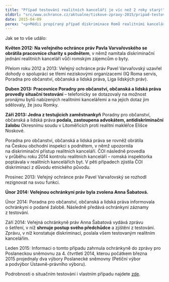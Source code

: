 ```yaml
---
title: "Případ testování realitních kanceláří je víc než 2 roky starý!"
oldUrl: "src/www.ochrance.cz/aktualne/tiskove-zpravy-2015/pripad-testovani-realitnich-kancelari-je-vic-nez-2-roky-stary"
date: 2015-04-09
perex: "<p>Médii propíraný případ diskriminace Romů realitními kancelářemi se celý, včetně situačního testování a žaloby, udál v letech 2012-2013, tj. dlouho předtím, než se veřejnou ochránkyní práv stala Anna Šabatová. Ta v září 2014 pouze shrnula kroky a zjištění svého předchůdce a tento starý případ uzavřela. </p>"
---
```


<!-- imported from the old website -->

<p>Jak se to vše událo:</p><p><b>Květen 2012: Na veřejného ochránce práv Pavla Varvařovského se obrátila pracovnice charity s podnětem</b>, v němž namítala diskriminační jednání realitních kanceláří vůči romským zájemcům o byty.</p><p>Přelom roku 2012 a 2013: Veřejný ochránce práv Pavel Varvařovský uzavřel dohody o spolupráci se třemi neziskovými organizacemi (IQ Roma servis, Poradna pro občanství, občanská a lidská práva, Liga lidských práv). </p><p><b>Duben 2013: Pracovnice Poradny pro občanství, občanská a lidská práva provedly situační testování</b> – telefonicky se dotazovaly na možnost pronájmu bytů nabízených realitními kancelářemi a na jejich dotaz jim sdělovaly, že jsou Romky.</p><p><b>Září 2013: Jedna z testujících zaměstnankyň</b> Poradny pro občanství, občanská a lidská práva <b>podala, zastoupena advokátem, antidiskriminační žalobu</b> Okresnímu soudu v Litoměřicích proti realitní makléřce Elišce Noskové.</p><p>Poradna pro občanství, občanská a lidská práva se rovněž obrátila na Českou obchodní inspekci s podnětem, v němž upozornila na diskriminační přístup realitních kanceláří. ČOI následně provedla v průběhu roku 2014 kontrolu realitních kanceláří – romská inspektorka poptávala v realitních kancelářích byt. V pěti případech zjistila ČOI diskriminaci z důvodu etnického původu.</p><p>Prosinec 2013: Veřejný ochránce práv Pavel Varvařovský se rozhodl rezignovat na svou funkci.</p><p><b>Únor 2014: Veřejnou ochránkyní práv byla zvolena Anna Šabatová.</b></p><p>Únor 2014: Poradna pro občanství, občanská a lidská práva informovala ochránkyni o podané žalobě. Následně předává ochránkyni záznamy z testování.</p><p>Září 2014: Veřejná ochránkyně práv Anna Šabatová vydává zprávu o šetření, v níž <b>shrnuje postup svého předchůdce</b> a zjištění z testování. Zprávu, v níž konstatuje diskriminaci, poslala všem testovaným realitním kancelářím.</p><p>Leden 2015: Informaci o tomto případu zahrnula ochránkyně do zprávy pro Poslaneckou sněmovnu za 4. čtvrtletí 2014, kterou počátkem března 2015 projednaly dva výbory Poslanecké sněmovny (Petiční výbor a podvýbor Ústavně-právního výboru).</p><p></p><p>Podrobnosti o situačním testování i vlastním případu najdete <a href="http://www.ochrance.cz/tiskove-zpravy/tiskove-zpravy-2015/chybuje-verejna-ochrankyne-prav-tim-ze-poukazuje-na-nezakonny-postup-realitnich-kancela/">zde</a>. </p>
